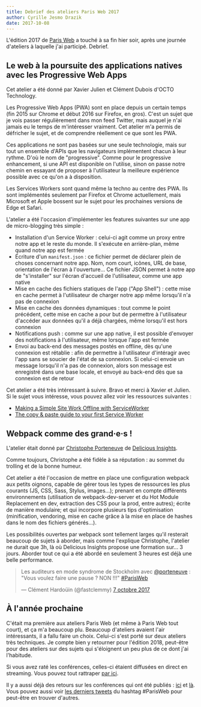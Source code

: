 ```yaml
---
title: Debrief des ateliers Paris Web 2017
author: Cyrille Jesmo Drazik
date: 2017-10-08
---
```


L'édition 2017 de [Paris Web](https://www.paris-web.fr/) a touché à sa fin hier
soir, après une journée d'ateliers à laquelle j'ai participé. Debrief.

## Le web à la poursuite des applications natives avec les Progressive Web Apps

Cet atelier a été donné par Xavier Julien et Clément Dubois d'OCTO Technology.

Les Progressive Web Apps (PWA) sont en place depuis un certain temps (fin 2015
sur Chrome et début 2016 sur Firefox, en gros). C'est un sujet que je vois
passer régulièrement dans mon feed Twitter, mais auquel je n'ai jamais eu le
temps de m'intéresser vraiment. Cet atelier m'a permis de défricher le sujet, et
de comprendre réellement ce que sont les PWA.

Ces applications ne sont pas basées sur une seule technologie, mais sur tout un
ensemble d'APIs que les navigateurs implémentent chacun à leur rythme. D'où le
nom de "progressive". Comme pour le progressive enhancement, si une API est
disponible on l'utilise, sinon on passe notre chemin en essayant de proposer à
l'utilisateur la meilleure expérience possible avec ce qu'on a à disposition.

Les Services Workers sont quand même la techno au centre des PWA. Ils sont
implémentés seulement par Firefox et Chrome actuellement, mais Microsoft et
Apple bossent sur le sujet pour les prochaines versions de Edge et Safari.

L'atelier a été l'occasion d'implémenter les features suivantes sur une app de
micro-blogging très simple :

* Installation d'un Service Worker : celui-ci agit comme un proxy entre notre
app et le reste du monde. Il s'exécute en arrière-plan, même quand notre app est
fermée
* Écriture d'un `manifest.json` : ce fichier permet de déclarer plein de choses
concernant notre app. Nom, nom court, icônes, URL de base, orientation de
l'écran à l'ouverture... Ce fichier JSON permet à notre app de "s'installer" sur
l'écran d'accueil de l'utilisateur, comme une app native
* Mise en cache des fichiers statiques de l'app ("App Shell") : cette mise en
cache permet à l'utilisateur de charger notre app même lorsqu'il n'a pas de
connexion
* Mise en cache des données dynamiques : tout comme le point précédent, cette
mise en cache a pour but de permettre à l'utilisateur d'accéder aux données
qu'il a déjà chargées, même lorsqu'il est hors connexion
* Notifications push : comme sur une app native, il est possible d'envoyer des
notifications à l'utilisateur, même lorsque l'app est fermée
* Envoi au back-end des messages postés en offline, dès qu'une connexion est
rétablie : afin de permettre à l'utilisateur d'intéragir avec l'app sans se
soucier de l'état de sa connexion. Si celui-ci envoie un message lorsqu'il n'a
pas de connexion, alors son message est enregistré dans une base locale, et
envoyé au back-end dès que sa connexion est de retour

Cet atelier a été très intéressant à suivre. Bravo et merci à Xavier et Julien.
Si le sujet vous intéresse, vous pouvez allez voir les ressources suivantes :

* [Making a Simple Site Work Offline with ServiceWorker](https://ponyfoo.com/articles/simple-offline-site-serviceworker)
* [The copy & paste guide to your first Service Worker](https://remysharp.com/2016/03/22/the-copy--paste-guide-to-your-first-service-worker)

## Webpack comme des grand·e·s !

L'atelier était donné par [Christophe Porteneuve](https://twitter.com/porteneuve)
de [Delicious Insights](https://delicious-insights.com/).

Comme toujours, Christophe a été fidèle à sa réputation : au sommet du trolling
et de la bonne humeur.

Cet atelier a été l'occasion de mettre en place une configuration webpack aux
petits oignons, capable de gérer tous les types de ressources les plus courants
(JS, CSS, Sass, Stylus, images...); prenant en compte différents environnements
(utilisation de webpack-dev-server et du Hot Module Replacement en dev,
extraction des CSS pour la prod, entre autres); écrite de manière modulaire; et
qui incorpore plusieurs tips d'optimisation (minification, vendoring, mise en
cache grâce à la mise en place de hashes dans le nom des fichiers générés...).

Les possibilités ouvertes par webpack sont tellement larges qu'il resterait
beaucoup de sujets à aborder, mais comme l'explique Christophe, l'atelier ne
durait que 3h, là où Delicious Insights propose une formation sur... 3 jours.
Aborder tout ce qui a été abordé en seulement 3 heures est déjà une belle
performance.

<blockquote class="twitter-tweet" data-lang="fr"><p lang="fr" dir="ltr">Les auditeurs en mode syndrome de Stockholm avec <a href="https://twitter.com/porteneuve?ref_src=twsrc%5Etfw">@porteneuve</a> : &quot;Vous voulez faire une pause ? NON !!!&quot; <a href="https://twitter.com/hashtag/ParisWeb?src=hash&amp;ref_src=twsrc%5Etfw">#ParisWeb</a></p>&mdash; Clément Hardoüin (@fastclemmy) <a href="https://twitter.com/fastclemmy/status/916665737040756736?ref_src=twsrc%5Etfw">7 octobre 2017</a></blockquote>
<script async src="//platform.twitter.com/widgets.js" charset="utf-8"></script>

## À l'année prochaine

C'était ma première aux ateliers Paris Web (et même à Paris Web tout court), et
ça m'a beaucoup plu. Beaucoup d'ateliers avaient l'air intéressants, il a
fallu faire un choix. Celui-ci s'est porté sur deux ateliers très techniques.
Je compte bien y retourner pour l'édition 2018, peut-être pour des ateliers sur
des sujets qui s'éloignent un peu plus de ce dont j'ai l'habitude.

Si vous avez raté les conférences, celles-ci étaient diffusées en direct en
streaming. Vous pouvez tout rattraper [par ici](http://direct.paris-web.fr/).

Il y a aussi déjà des retours sur les conférences qui ont été publiés :
[ici](https://www.6x8.org/2017/10/mon-paris-web-2017/) et
[là](https://blog.maisonkleop.com/posts/paris-web-2017-1/). Vous pouvez aussi
voir [les derniers tweets](https://twitter.com/search?f=tweets&q=%23parisweb) du
hashtag #ParisWeb pour peut-être en trouver d'autres.
